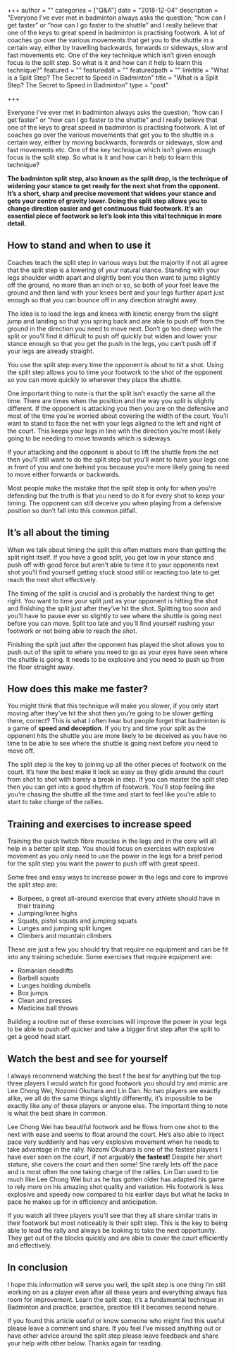 +++
author = ""
categories = ["Q&A"]
date = "2018-12-04"
description = "Everyone I’ve ever met in badminton always asks the question; “how can I get faster” or “how can I go faster to the shuttle” and I really believe that one of the keys to great speed in badminton is practising footwork. A lot of coaches go over the various movements that get you to the shuttle in a certain way, either by travelling backwards, forwards or sideways, slow and fast movements etc. One of the key technique which isn’t given enough focus is the split step. So what is it and how can it help to learn this technique?"
featured = ""
featuredalt = ""
featuredpath = ""
linktitle = "What is a Split Step? The Secret to Speed in Badminton"
title = "What is a Split Step? The Secret to Speed in Badminton"
type = "post"

+++

Everyone I’ve ever met in badminton always asks the question; “how can I get faster” or “how can I go faster to the shuttle” and I really believe that one of the keys to great speed in badminton is practising footwork. A lot of coaches go over the various movements that get you to the shuttle in a certain way, either by moving backwards, forwards or sideways, slow and fast movements etc. One of the key technique which isn’t given enough focus is the split step. So what is it and how can it help to learn this technique?

**The badminton split step, also known as the split drop, is the technique of widening your stance to get ready for the next shot from the opponent. It’s a short, sharp and precise movement that widens your stance and gets your centre of gravity lower. Doing the split step allows you to change direction easier and get continuous fluid footwork. It’s an essential piece of footwork so let’s look into this vital technique in more detail.**

## How to stand and when to use it

Coaches teach the split step in various ways but the majority if not all agree that the split step is a lowering of your natural stance. Standing with your legs shoulder width apart and slightly bent you then want to jump slightly off the ground, no more than an inch or so, so both of your feet leave the ground and then land with your knees bent and your legs further apart just enough so that you can bounce off in any direction straight away.

The idea is to load the legs and knees with kinetic energy from the slight jump and landing so that you spring back and are able to push off from the ground in the direction you need to move next. Don’t go too deep with the split or you’ll find it difficult to push off quickly but widen and lower your stance enough so that you get the push in the legs, you can’t push off if your legs are already straight.

You use the split step every time the opponent is about to hit a shot. Using the split step allows you to time your footwork to the shot of the opponent so you can move quickly to wherever they place the shuttle.

One important thing to note is that the split isn’t exactly the same all the time. There are times when the position and the way you split is slightly different. If the opponent is attacking you then you are on the defensive and most of the time you're worried about covering the width of the court. You’ll want to stand to face the net with your legs aligned to the left and right of the court. This keeps your legs in line with the direction you’re most likely going to be needing to move towards which is sideways.

If your attacking and the opponent is about to lift the shuttle from the net then you’ll still want to do the split step but you’ll want to have your legs one in front of you and one behind you because you’re more likely going to need to move either forwards or backwards.

Most people make the mistake that the split step is only for when you’re defending but the truth is that you need to do it for every shot to keep your timing. The opponent can still deceive you when playing from a defensive position so don’t fall into this common pitfall.

## It’s all about the timing

When we talk about timing the split this often matters more than getting the split right itself. If you have a good split, you get low in your stance and push off with good force but aren’t able to time it to your opponents next shot you’ll find yourself getting stuck stood still or reacting too late to get reach the next shot effectively.

The timing of the split is crucial and is probably the hardest thing to get right. You want to time your split just as your opponent is hitting the shot and finishing the split just after they’ve hit the shot. Splitting too soon and you’ll have to pause ever so slightly to see where the shuttle is going next before you can move. Split too late and you’ll find yourself rushing your footwork or not being able to reach the shot.

Finishing the split just after the opponent has played the shot allows you to push out of the split to where you need to go as your eyes have seen where the shuttle is going. It needs to be explosive and you need to push up from the floor straight away.

## How does this make me faster?

You might think that this technique will make you slower, if you only start moving after they’ve hit the shot then you’re going to be slower getting there, correct? This is what I often hear but people forget that badminton is a game of **speed and deception**. If you try and time your split as the opponent hits the shuttle you are more likely to be deceived as you have no time to be able to see where the shuttle is going next before you need to move off.

The split step is the key to joining up all the other pieces of footwork on the court. It’s how the best make it look so easy as they glide around the court from shot to shot with barely a break in step. If you can master the split step then you can get into a good rhythm of footwork. You’ll stop feeling like you’re chasing the shuttle all the time and start to feel like you’re able to start to take charge of the rallies.

## Training and exercises to increase speed

Training the quick twitch fibre muscles in the legs and in the core will all help in a better split step. You should focus on exercises with explosive movement as you only need to use the power in the legs for a brief period for the split step you want the power to push off with great speed.

Some free and easy ways to increase power in the legs and core to improve the split step are:

- Burpees, a great all-around exercise that every athlete should have in their training
- Jumping/knee highs
- Squats, pistol squats and jumping squats
- Lunges and jumping split lunges
- Climbers and mountain climbers

These are just a few you should try that require no equipment and can be fit into any training schedule. Some exercises that require equipment are:

- Romanian deadlifts
- Barbell squats
- Lunges holding dumbells
- Box jumps
- Clean and presses
- Medicine ball throws

Building a routine out of these exercises will improve the power in your legs to be able to push off quicker and take a bigger first step after the split to get a good head start.

## Watch the best and see for yourself

I always recommend watching the best f the best for anything but the top three players I would watch for good footwork you should try and mimic are Lee Chong Wei, Nozomi Okuhara and Lin Dan. No two players are exactly alike, we all do the same things slightly differently, it’s impossible to be exactly like any of these players or anyone else. The important thing to note is what the best share in common.

Lee Chong Wei has beautiful footwork and he flows from one shot to the next with ease and seems to float around the court. He’s also able to inject pace very suddenly and has very explosive movement when he needs to take advantage in the rally. Nozomi Okuhara is one of the fastest players I have ever seen on the court, if not arguably **the fastest!** Despite her short stature, she covers the court and then some! She rarely lets off the pace and is most often the one taking charge of the rallies. Lin Dan used to be much like Lee Chong Wei but as he has gotten older has adapted his game to rely more on his amazing shot quality and variation. His footwork is less explosive and speedy now compared to his earlier days but what he lacks in pace he makes up for in efficiency and anticipation.

If you watch all three players you’ll see that they all share similar traits in their footwork but most noticeably is their split step. This is the key to being able to lead the rally and always be looking to take the next opportunity. They get out of the blocks quickly and are able to cover the court efficiently and effectively.

## In conclusion

I hope this information will serve you well, the split step is one thing I’m still working on as a player even after all these years and everything always has room for improvement. Learn the split step, it’s a fundamental technique in Badminton and practice, practice, practice till it becomes second nature.

If you found this article useful or know someone who might find this useful please leave a comment and share. If you feel I’ve missed anything out or have other advice around the split step please leave feedback and share your help with other below. Thanks again for reading.
